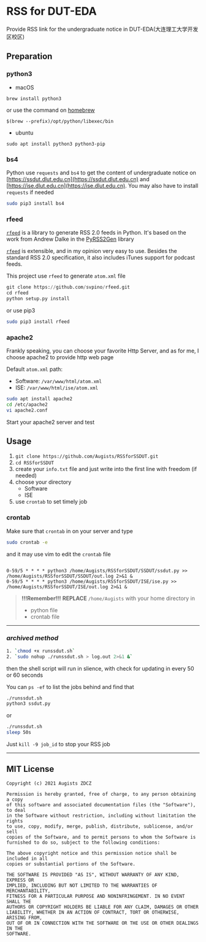 # RSS for DUT-EDA

Provide RSS link for the undergraduate notice in DUT-EDA(大连理工大学开发区校区)

## Preparation

### python3

* macOS

`brew install python3`

or use the command on [homebrew](https://docs.brew.sh/Homebrew-and-Python)

`$(brew --prefix)/opt/python/libexec/bin`

* ubuntu

`sudo apt install python3 python3-pip`

### bs4

Python use `requests` and `bs4` to get the content of undergraduate notice on [https://ssdut.dlut.edu.cn](https://ssdut.dlut.edu.cn) and [https://ise.dlut.edu.cn](https://ise.dlut.edu.cn). You may also have to install `requests` if needed

```bash
sudo pip3 install bs4
```

### rfeed

[`rfeed`](https://github.com/svpino/rfeed) is a library to generate RSS 2.0 feeds in Python. It's based on the work from Andrew Dalke in the [PyRSS2Gen](http://www.dalkescientific.com/Python/PyRSS2Gen.html) library

[`rfeed`](https://github.com/svpino/rfeed) is extensible, and in my opinion very easy to use. Besides the standard RSS 2.0 specification, it also includes iTunes support for podcast feeds.

This project use `rfeed` to generate `atom.xml` file

```python
git clone https://github.com/svpino/rfeed.git
cd rfeed
python setup.py install
```

or use pip3

```bash
sudo pip3 install rfeed
```

### apache2

Frankly speaking, you can choose your favorite Http Server, and as for me, I choose apache2 to provide http web page

Default `atom.xml` path:

* Software: `/var/www/html/atom.xml`
* ISE: `/var/www/html/ise/atom.xml`

```bash
sudo apt install apache2
cd /etc/apache2
vi apache2.conf
```

Start your apache2 server and test

## Usage

1. `git clone https://github.com/Augists/RSSforSSDUT.git`
2. `cd RSSforSSDUT`
3. create your `info.txt` file and just write into the first line with freedom (if needed)
4. choose your directory
	* Software
	* ISE
5. use `crontab` to set timely job

### crontab

Make sure that `crontab` in on your server and type

```bash
sudo crontab -e
```

and it may use vim to edit the `crontab` file

```crontab

0-59/5 * * * * python3 /home/Augists/RSSforSSDUT/SSDUT/ssdut.py >> /home/Augists/RSSforSSDUT/SSDUT/out.log 2>&1 &
0-59/5 * * * * python3 /home/Augists/RSSforSSDUT/ISE/ise.py >> /home/Augists/RSSforSSDUT/ISE/out.log 2>&1 &

```

> **!!!Remember!!!**
> **REPLACE** `/home/Augists` with your home directory in
> * python file
> * crontab file

---

### *archived method*

```bash
1. `chmod +x runssdut.sh`
2. `sudo nohup ./runssdut.sh > log.out 2>&1 &`
```

then the shell script will run in slience, with check for updating in every 50 or 60 seconds

You can `ps -ef` to list the jobs behind and find that

```bash
./runssdut.sh
python3 ssdut.py
```

or

```bash
./runssdut.sh
sleep 50s
```

Just `kill -9 job_id` to stop your RSS job

---

## MIT License

```LICENSE
Copyright (c) 2021 Augists ZDCZ

Permission is hereby granted, free of charge, to any person obtaining a copy
of this software and associated documentation files (the "Software"), to deal
in the Software without restriction, including without limitation the rights
to use, copy, modify, merge, publish, distribute, sublicense, and/or sell
copies of the Software, and to permit persons to whom the Software is
furnished to do so, subject to the following conditions:

The above copyright notice and this permission notice shall be included in all
copies or substantial portions of the Software.

THE SOFTWARE IS PROVIDED "AS IS", WITHOUT WARRANTY OF ANY KIND, EXPRESS OR
IMPLIED, INCLUDING BUT NOT LIMITED TO THE WARRANTIES OF MERCHANTABILITY,
FITNESS FOR A PARTICULAR PURPOSE AND NONINFRINGEMENT. IN NO EVENT SHALL THE
AUTHORS OR COPYRIGHT HOLDERS BE LIABLE FOR ANY CLAIM, DAMAGES OR OTHER
LIABILITY, WHETHER IN AN ACTION OF CONTRACT, TORT OR OTHERWISE, ARISING FROM,
OUT OF OR IN CONNECTION WITH THE SOFTWARE OR THE USE OR OTHER DEALINGS IN THE
SOFTWARE.
```
